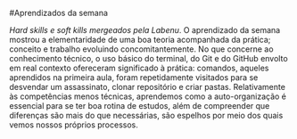 #Aprendizados da semana

*Hard skills e soft kills mergeados pela Labenu*. 
O aprendizado da semana mostrou a elementaridade de uma boa teoria acompanhada da prática; conceito e trabalho evoluindo concomitantemente. No que concerne ao conhecimento técnico, o uso básico do terminal, do Git e do GitHub envolto em real contexto ofereceram significado à prática: comandos, aqueles aprendidos na primeira aula, foram repetidamente visitados para se desvendar um assassinato, clonar repositório e criar pastas. Relativamente às competências menos técnicas, aprendemos como a auto-organização é essencial para se ter boa rotina de estudos, além de compreender que diferenças são mais do que necessárias, são espelhos por meio dos quais vemos nossos próprios processos.